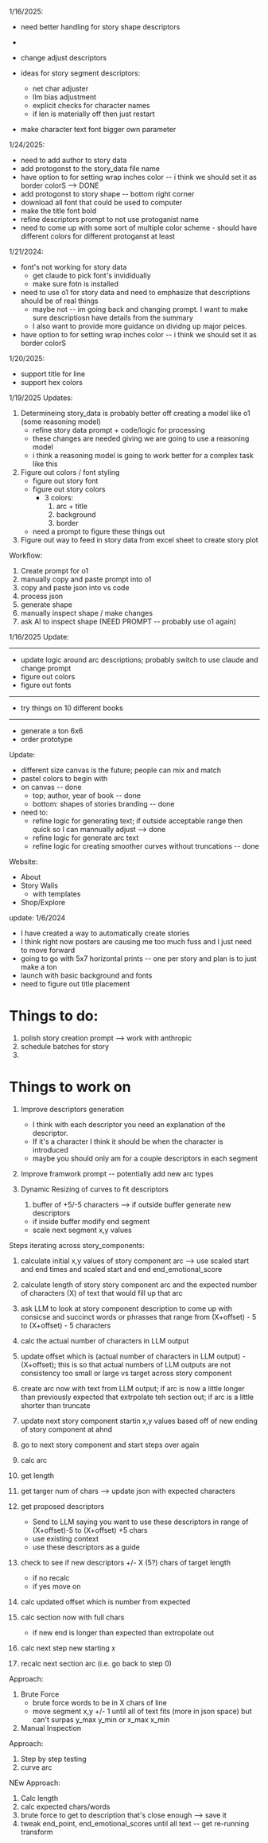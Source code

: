 1/16/2025:
- need better handling for story shape descriptors
- 

- change adjust descriptors 
- ideas for story segment descriptors:
    - net char adjuster
    - llm bias adjustment 
    - explicit checks for character names
    - if len is materially off then just restart 

- make character text font bigger own parameter 


1/24/2025:
- need to add author to story data
- add protogonst to the story_data file name 
- have option to for setting wrap inches color -- i think we should set it as border colorS --> DONE
- add protogonst to story shape -- bottom right corner 
- download all font that could be used to computer
- make the title font bold 
- refine descriptors prompt to not use protoganist name 
- need to come up with some sort of multiple color scheme - should have different colors for different protoganst at least 

1/21/2024:
- font's not working for story data
    - get claude to pick font's invididually 
    - make sure fotn is installed 
- need to use o1 for story data and need to emphasize that descriptions should be of real things 
    - maybe not -- im going back and changing prompt. I want to make sure descriptiosn have details from the summary
    - I also want to provide more guidance on dividng up major peices. 
- have option to for setting wrap inches color -- i think we should set it as border colorS


1/20/2025:
- support title for line
- support hex colors


1/19/2025 Updates:
1. Determineing story_data is probably better off creating a model like o1 (some reasoning model)
    - refine story data prompt + code/logic for processing 
    - these changes are needed giving we are going to use a reasoning model
    - i think a reasoning model is going to work better for a complex task like this
2. Figure out colors / font styling 
    - figure out story font
    - figure out story colors 
        - 3 colors:
            1. arc + title 
            2. background 
            3. border 
    - need a prompt to figure these things out 
3. Figure out way to feed in story data from excel sheet to create story plot 


Workflow:
1. Create prompt for o1
2. manually copy and paste prompt into o1 
3. copy and paste json into vs code
4. process json
5. generate shape
6. manually inspect shape / make changes 
7. ask AI to inspect shape (NEED PROMPT -- probably use o1 again)



1/16/2025 Update:
_______
- update logic around arc descriptions; probably switch to use claude and change prompt
- figure out colors 
- figure out fonts 
________

- try things on 10 different books 

______

- generate a ton 6x6 
- order prototype 











Update:
- different size canvas is the future; people can mix and match
- pastel colors to begin with 
- on canvas -- done 
    - top; author, year of book -- done
    - bottom: shapes of stories branding -- done
- need to:
    - refine logic for generating text; if outside acceptable range then quick so I can mannually adjust --> done
    - refine logic for generate arc text 
    - refine logic for creating smoother curves without truncations -- done




Website:
- About
- Story Walls
    - with templates
- Shop/Explore 



update: 1/6/2024
- I have created a way to automatically create stories
- I think right now posters are causing me too much fuss and I just need to move forward
- going to go with 5x7 horizontal prints -- one per story and plan is to just make a ton 
- launch with basic background and fonts 
- need to figure out title placement 


# Things to do:
1. polish story creation prompt --> work with anthropic
2. schedule batches for story 
3. 




# Things to work on
1. Improve descriptors generation 
   - I think with each descriptor you need an explanation of the descriptor. 
   - If it's a character I think it should be when the character is introduced 
   - maybe you should only am for a couple descriptors in each segment 


2. Improve framwork prompt -- potentially add new arc types 

3. Dynamic Resizing of curves to fit descriptors 
   1. buffer of +5/-5 characters --> if outside buffer generate new descriptors 
   - if inside buffer modify end segment 
   - scale next segment x,y values 



Steps iterating across story_components:
1. calculate initial x,y values of story component arc --> use scaled start and end times and scaled start and end end_emotional_score
2. calculate length of story story component arc and the expected number of characters (X) of text that would fill up that arc
3. ask LLM to look at story component description to come up with consicse and succinct words or phrasses that range from (X+offset) - 5 to (X+offset) - 5 characters
4. calc the actual number of characters in LLM output 
5. update offset which is (actual number of characters in LLM output) - (X+offset); this is so that actual numbers of LLM outputs are not consistency too small or large vs target across story component 
6. create arc now with text from LLM output; if arc is now a little longer than previously expected that extrpolate teh section out; if arc is a little shorter than truncate
7. update next story component startin x,y values based off of new ending of story component at ahnd 
8. go to next story component and start steps over again  








0. calc arc 
1. get length
2. get targer num of chars --> update json with expected characters 
3. get proposed descriptors
    - Send to LLM saying you want to use these descriptors in range of (X+offset)-5 to (X+offset) +5 chars 
    - use existing context 
    - use these descriptors as a guide
4. check to see if new descriptors +/- X (5?) chars of target length
    - if no recalc 
    - if yes move on
5. calc updated offset which is number from expected 
6. calc section now with full chars
    - if new end is longer than expected than extropolate out
7. calc next step new starting x
7. recalc next section arc (i.e. go back to step 0)




Approach: 
1. Brute Force
    - brute force words to be in X chars of line
    - move segment x,y +/- 1 until all of text fits (more in json space) but can't surpas y_max y_min or x_max x_min 
2. Manual Inspection 


Approach:
1. Step by step testing 
2. curve arc



NEw Approach:
1. Calc length
2. calc expected chars/words
3. brute force to get to description that's close enough --> save it 
4. tweak end_point, end_emotional_scores until all text
    -- get re-running transform 
